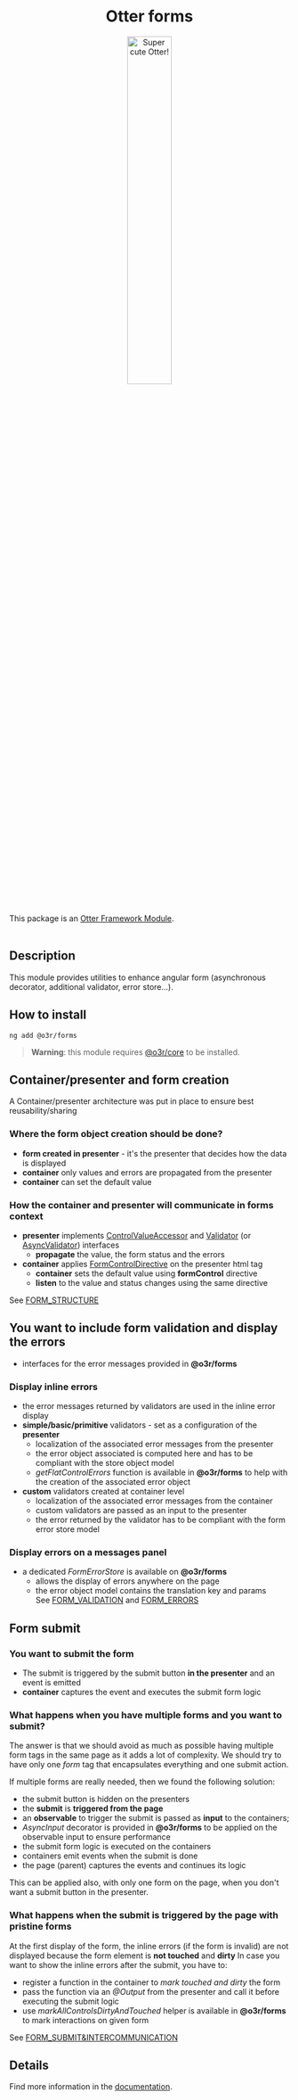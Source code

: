 <h1 align="center">Otter forms</h1>
<p align="center">
  <img src="https://raw.githubusercontent.com/AmadeusITGroup/otter/main/.attachments/otter.png" alt="Super cute Otter!" width="40%"/>
</p>

This package is an [Otter Framework Module](https://github.com/AmadeusITGroup/otter/tree/main/docs/core/MODULE.md).
<br />
<br />

## Description

This module provides utilities to enhance angular form (asynchronous decorator, additional validator, error store...).

## How to install

```shell
ng add @o3r/forms
```

> **Warning**: this module requires [@o3r/core](https://www.npmjs.com/package/@o3r/core) to be installed.

## Container/presenter and form creation

A Container/presenter architecture was put in place to ensure best reusability/sharing

### Where the form object creation should be done?

* **form created in presenter** - it's the presenter that decides how the data is displayed
* **container** only values and errors are propagated from the presenter
* **container** can set the default value

### How the container and presenter will communicate in forms context  

* **presenter** implements [ControlValueAccessor](https://angular.io/api/forms/ControlValueAccessor) and [Validator](https://angular.io/api/forms/Validator) (or [AsyncValidator](https://angular.io/api/forms/AsyncValidator)) interfaces
  * **propagate** the value, the form status and the errors
* **container** applies [FormControlDirective](https://angular.io/api/forms/FormControlDirective) on the presenter html tag
  * **container** sets the default value using **formControl** directive
  * **listen** to the value and status changes using the same directive  

See [FORM_STRUCTURE](https://github.com/AmadeusITGroup/otter/tree/main/docs/forms/FORM_STRUCTURE.md)

## You want to include form validation and display the errors

* interfaces for the error messages provided in **@o3r/forms**

### Display inline errors

* the error messages returned by validators are used in the inline error display  
* **simple/basic/primitive** validators - set as a configuration of the **presenter**
  * localization of the associated error messages from the presenter
  * the error object associated is computed here and has to be compliant with the store object model
  * _getFlatControlErrors_ function is available in **@o3r/forms** to help with the creation of the associated error object
* **custom** validators created at container level
  * localization of the associated error messages from the container
  * custom validators are passed as an input to the presenter
  * the error returned by the validator has to be compliant with the form error store model

### Display errors on a messages panel

* a dedicated _FormErrorStore_ is available on **@o3r/forms**
  * allows the display of errors anywhere on the page
  * the error object model contains the translation key and params  
See [FORM_VALIDATION](https://github.com/AmadeusITGroup/otter/tree/main/docs/forms/FORM_VALIDATION.md) and [FORM_ERRORS](https://github.com/AmadeusITGroup/otter/tree/main/docs/forms/FORM_ERRORS.md)

## Form submit

### You want to submit the form

* The submit is triggered by the submit button **in the presenter** and an event is emitted
* **container** captures the event and executes the submit form logic

### What happens when you have multiple forms and you want to submit?

The answer is that we should avoid as much as possible having multiple form tags in the same page as it adds a lot of complexity. We should try to have only one _form_ tag that encapsulates everything and one submit action.
  
If multiple forms are really needed, then we found the following solution:

* the submit button is hidden on the presenters
* the **submit** is **triggered from the page**
* an **observable** to trigger the submit is passed as **input** to the containers;
* _AsyncInput_ decorator is provided in **@o3r/forms** to be applied on the observable input to ensure performance
* the submit form logic is executed on the containers
* containers emit events when the submit is done
* the page (parent) captures the events and continues its logic

This can be applied also, with only one form on the page, when you don't want a submit button in the presenter.

### What happens when the submit is triggered by the page with pristine forms

At the first display of the form, the inline errors (if the form is invalid) are not displayed because the form element is **not touched** and **dirty**
In case you want to show the inline errors after the submit, you have to:

* register a function in the container to _mark touched and dirty_ the form
* pass the function via an _@Output_ from the presenter and call it before executing the submit logic
* use _markAllControlsDirtyAndTouched_ helper is available in **@o3r/forms** to mark interactions on given form

See [FORM_SUBMIT&INTERCOMMUNICATION](https://github.com/AmadeusITGroup/otter/tree/main/docs/forms/FORM_SUBMIT_AND_INTERCOMMUNICATION.md)

## Details

Find more information in the [documentation](https://github.com/AmadeusITGroup/otter/tree/main/docs/forms).

